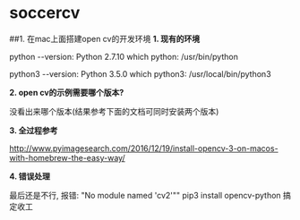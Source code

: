 # soccercv

##1. 在mac上面搭建open cv的开发环境
**1. 现有的环境**

python --version: Python 2.7.10
which python: /usr/bin/python


python3 --version: Python 3.5.0
which python3: /usr/local/bin/python3

**2. open cv的示例需要哪个版本?**

没看出来哪个版本(结果参考下面的文档可同时安装两个版本)

**3. 全过程参考**

http://www.pyimagesearch.com/2016/12/19/install-opencv-3-on-macos-with-homebrew-the-easy-way/

**4. 错误处理**

最后还是不行, 报错: "No module named 'cv2'""
pip3 install opencv-python
搞定收工
